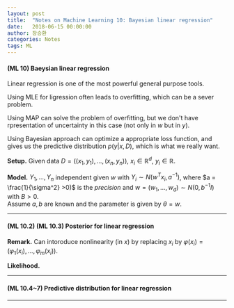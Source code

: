 ```yaml
---
layout: post
title:  "Notes on Machine Learning 10: Bayesian linear regression"
date:   2018-06-15 00:00:00
author: 장승환
categories: Notes
tags: ML
---
```


#### (ML 10) Baeysian linear regression

Linear regression is one of the most powerful general purpose tools.

Using MLE for ligression often leads to overfitting, which can be a sever problem.

Using MAP can solve the problem of overfitting, but we don't have rpresentation of uncertainty in this case (not only in $w$ but in $y$).

Using Bayesian approach can optimize a appropriate loss function, and gives us the predictive distribution $p(y \vert x, D)$, which is what we really want.

**Setup.** Given data $D = ((x_1, y_1), \ldots, (x_n, y_n))$, $x_i \in \mathbb{R}^d$, $y_i \in \mathbb{R}$.

**Model.** $Y_1, \ldots, Y_n$ independent given $w$ with $Y_i \sim N(w^Tx_i, a^{-1})$, where $a = \frac{1}{\sigma^2} >0)$ is the *precision* and $w = (w_1, \ldots, w_d) \sim N(0, b^{-1}I)$ with $B >0$.  
Assume $a, b$ are known and the parameter is given by $\theta = w$.

---

#### (ML 10.2) (ML 10.3) Posterior for linear regression

**Remark.** Can intoroduce nonlinearity (in $x$) by replacing $x_i$ by $\varphi(x_i) = (\varphi_1(x_i), \ldots, \varphi_m(x_i))$.

**Likelihood.** 

---

#### (ML 10.4~7) Predictive distribution for linear regression

---



